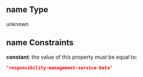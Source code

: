 ## name Type

unknown

## name Constraints

**constant**: the value of this property must be equal to:

```json
"responsibility-management-service-beta"
```
